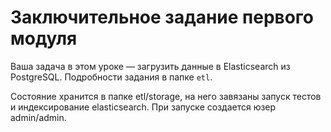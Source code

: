# Заключительное задание первого модуля

Ваша задача в этом уроке — загрузить данные в Elasticsearch из PostgreSQL. Подробности задания в папке `etl`.


Состояние хранится в папке etl/storage, на него завязаны запуск тестов и индексирование elasticsearch.
При запуске создается юзер admin/admin.